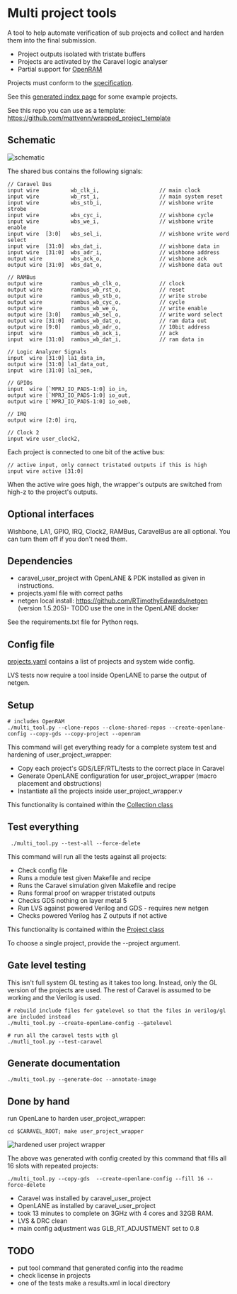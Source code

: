 # Multi project tools

A tool to help automate verification of sub projects and collect and harden them into the final submission.

* Project outputs isolated with tristate buffers
* Projects are activated by the Caravel logic analyser
* Partial support for [OpenRAM](docs/openram.md)

Projects must conform to the [specification](docs/project_spec.md). 

See this [generated index page](https://github.com/mattvenn/zero_to_asic_mpw3/blob/mpw3/README.md) for some example projects.

See this repo you can use as a template: https://github.com/mattvenn/wrapped_project_template

## Schematic

![schematic](docs/tristate_wrapper.png)

The shared bus contains the following signals:

    // Caravel Bus
    input wire          wb_clk_i,                   // main clock
    input wire          wb_rst_i,                   // main system reset
    input wire          wbs_stb_i,                  // wishbone write strobe
    input wire          wbs_cyc_i,                  // wishbone cycle
    input wire          wbs_we_i,                   // wishbone write enable
    input wire  [3:0]   wbs_sel_i,                  // wishbone write word select
    input wire  [31:0]  wbs_dat_i,                  // wishbone data in
    input wire  [31:0]  wbs_adr_i,                  // wishbone address
    output wire         wbs_ack_o,                  // wishbone ack
    output wire [31:0]  wbs_dat_o,                  // wishbone data out

    // RAMBus
    output wire         rambus_wb_clk_o,            // clock
    output wire         rambus_wb_rst_o,            // reset
    output wire         rambus_wb_stb_o,            // write strobe
    output wire         rambus_wb_cyc_o,            // cycle
    output wire         rambus_wb_we_o,             // write enable
    output wire [3:0]   rambus_wb_sel_o,            // write word select
    output wire [31:0]  rambus_wb_dat_o,            // ram data out
    output wire [9:0]   rambus_wb_adr_o,            // 10bit address
    input  wire         rambus_wb_ack_i,            // ack
    input  wire [31:0]  rambus_wb_dat_i,            // ram data in

    // Logic Analyzer Signals
    input  wire [31:0] la1_data_in,
    output wire [31:0] la1_data_out,
    input  wire [31:0] la1_oen,

    // GPIOs
    input  wire [`MPRJ_IO_PADS-1:0] io_in,
    output wire [`MPRJ_IO_PADS-1:0] io_out,
    output wire [`MPRJ_IO_PADS-1:0] io_oeb,

    // IRQ
    output wire [2:0] irq,

    // Clock 2
    input wire user_clock2,
   
Each project is connected to one bit of the active bus:

    // active input, only connect tristated outputs if this is high
    input wire active [31:0]

When the active wire goes high, the wrapper's outputs are switched from high-z to the project's outputs.

## Optional interfaces

Wishbone, LA1, GPIO, IRQ, Clock2, RAMBus, CaravelBus are all optional. You can turn them off if you don't need them.

## Dependencies

* caravel_user_project with OpenLANE & PDK installed as given in instructions.
* projects.yaml file with correct paths
* netgen local install: https://github.com/RTimothyEdwards/netgen (version 1.5.205)- TODO use the one in the OpenLANE docker

See the requirements.txt file for Python reqs.

## Config file

[projects.yaml](projects.yaml) contains a list of projects and system wide config.

LVS tests now require a tool inside OpenLANE to parse the output of netgen.

## Setup

    # includes OpenRAM
    ./multi_tool.py --clone-repos --clone-shared-repos --create-openlane-config --copy-gds --copy-project --openram

This command will get everything ready for a complete system test and hardening of user_project_wrapper:

* Copy each project's GDS/LEF/RTL/tests to the correct place in Caravel
* Generate OpenLANE configuration for user_project_wrapper (macro placement and obstructions)
* Instantiate all the projects inside user_project_wrapper.v

This functionality is contained within the [Collection class](collect.py)


## Test everything

     ./multi_tool.py --test-all --force-delete

This command will run all the tests against all projects: 

* Check config file
* Runs a module test given Makefile and recipe
* Runs the Caravel simulation given Makefile and recipe
* Runs formal proof on wrapper tristated outputs
* Checks GDS nothing on layer metal 5
* Run LVS against powered Verilog and GDS - requires new netgen
* Checks powered Verilog has Z outputs if not active

This functionality is contained within the [Project class](project.py)

To choose a single project, provide the --project argument.

## Gate level testing

This isn't full system GL testing as it takes too long. Instead, only the GL version of the projects are used. The rest of Caravel is assumed to be 
working and the Verilog is used.

    # rebuild include files for gatelevel so that the files in verilog/gl are included instead
    ./multi_tool.py --create-openlane-config --gatelevel

    # run all the caravel tests with gl
    ./mutli_tool.py --test-caravel

## Generate documentation

    ./multi_tool.py --generate-doc --annotate-image

## Done by hand

run OpenLane to harden user_project_wrapper:

    cd $CARAVEL_ROOT; make user_project_wrapper

![hardened user project wrapper](docs/mph-16-mpw-two-a-designs.png)

The above was generated with config created by this command that fills all 16 slots with repeated projects:

    ./multi_tool.py --copy-gds  --create-openlane-config --fill 16 --force-delete

* Caravel was installed by caravel_user_project
* OpenLANE as installed by caravel_user_project
* took 13 minutes to complete on 3GHz with 4 cores and 32GB RAM.
* LVS & DRC clean
* main config adjustment was GLB_RT_ADJUSTMENT set to 0.8

## TODO

* put tool command that generated config into the readme
* check license in projects
* one of the tests make a results.xml in local directory
